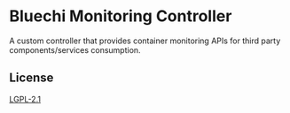# Bluechi Monitoring Controller 

A custom controller that provides container monitoring APIs for
third party components/services consumption.

## License

[LGPL-2.1](./LICENSE)
